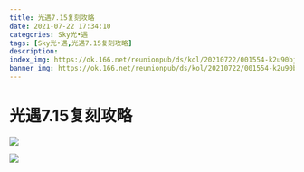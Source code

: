 ```yaml
---
title: 光遇7.15复刻攻略
date: 2021-07-22 17:34:10
categories: Sky光•遇
tags: [Sky光•遇,光遇7.15复刻攻略]
description: 
index_img: https://ok.166.net/reunionpub/ds/kol/20210722/001554-k2u90bj7ay.png?imageView&thumbnail=600x0&type=jpg
banner_img: https://ok.166.net/reunionpub/ds/kol/20210722/001554-k2u90bj7ay.png?imageView&thumbnail=600x0&type=jpg
---
```

# 光遇7.15复刻攻略
  

![](https://ok.166.net/reunionpub/ds/kol/20210715/120951-05sdc8wkv2.png)

![](https://ok.166.net/reunionpub/ds/kol/20210715/121044-9q20bp4gl5.jpeg)

